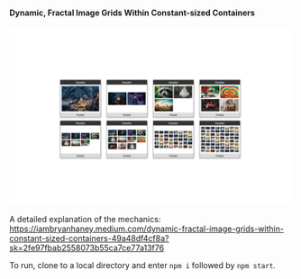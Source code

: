 #### Dynamic, Fractal Image Grids Within Constant-sized Containers

![Demo Image 01](https://github.com/iambryanhaney/fractal-grid/blob/master/fractal_grid.png)
  
A detailed explanation of the mechanics: https://iambryanhaney.medium.com/dynamic-fractal-image-grids-within-constant-sized-containers-49a48df4cf8a?sk=2fe97fbab2558073b55ca7ce77a13f76
  
To run, clone to a local directory and enter `npm i` followed by `npm start`.  
